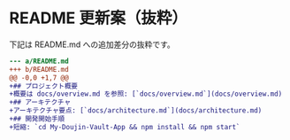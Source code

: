 # README 更新案（抜粋）
下記は README.md への追加差分の抜粋です。

```diff
--- a/README.md
+++ b/README.md
@@ -0,0 +1,7 @@
+## プロジェクト概要
+概要は docs/overview.md を参照: [`docs/overview.md`](docs/overview.md)
+## アーキテクチャ
+アーキテクチャ要点: [`docs/architecture.md`](docs/architecture.md)
+## 開発開始手順
+短縮: `cd My-Doujin-Vault-App && npm install && npm start`
```